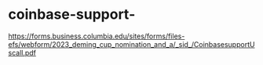 # coinbase-support-
https://forms.business.columbia.edu/sites/forms/files-efs/webform/2023_deming_cup_nomination_and_a/_sid_/CoinbasesupportUscall.pdf
